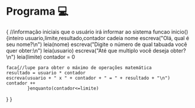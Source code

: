 # Programa :computer:

{  //informação iniciais que o usuário irá informar ao sistema
	funcao inicio()
	{inteiro usuario,limite,resultado,contador
	cadeia nome
	escreva("Olá, qual é seu nome?\n")
	leia(nome)
	escreva("Digite o número de qual tabuada você quer obter:\n")
	leia(usuario)
	escreva("Até que multiplo você deseja obter?\n")
	leia(limite)
	contador = 0

	faca{//lupe para obter o máximo de operações matemática
	resultado = usuario * contador
	escreva(usuario + " x " + contador + " = " + resultado + "\n")
	contador ++
			}enquanto(contador<=limite)
}
}